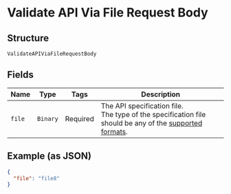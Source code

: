 
# Validate API Via File Request Body

## Structure

`ValidateAPIViaFileRequestBody`

## Fields

| Name | Type | Tags | Description |
|  --- | --- | --- | --- |
| `file` | `Binary` | Required | The API specification file.<br>The type of the specification file should be any of the [supported formats](https://docs.apimatic.io/api-transformer/overview-transformer#supported-input-formats). |

## Example (as JSON)

```json
{
  "file": "file8"
}
```

